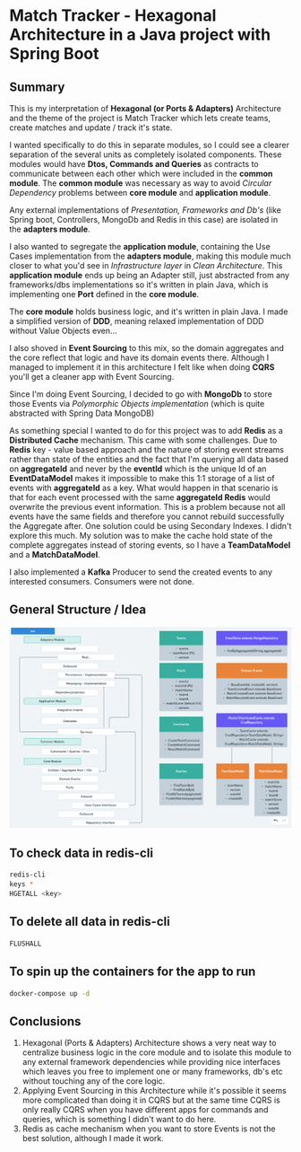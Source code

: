 # Match Tracker - Hexagonal Architecture in a Java project with Spring Boot
## Summary
This is my interpretation of **Hexagonal (or Ports & Adapters)** Architecture and the theme of the project is Match Tracker which lets create teams, create matches and update / track it's state.

I wanted specifically to do this in separate modules, so I could see a clearer separation of the several units as completely isolated components. These modules would have **Dtos, Commands and Queries** as contracts to communicate between each other which were included in the **common module**. The **common module** was necessary as way to avoid *Circular Dependency* problems between **core module** and **application module**.

Any external implementations of *Presentation, Frameworks and Db's* (like Spring boot, Controllers, MongoDb and Redis in this case) are isolated in the **adapters module**.

I also wanted to segregate the **application module**, containing the Use Cases implementation from the **adapters module**, making this module much closer to what you'd see in *Infrastructure layer* in *Clean Architecture*.
This **application module** ends up being an Adapter still, just abstracted from any frameworks/dbs implementations so it's written in plain Java, which is implementing one **Port** defined in the **core module**.

The **core module** holds business logic, and it's written in plain Java. I made a simplified version of **DDD**, meaning relaxed implementation of DDD without Value Objects even...

I also shoved in **Event Sourcing** to this mix, so the domain aggregates and the core reflect that logic and have its domain events there.
Although I managed to implement it in this architecture I felt like when doing **CQRS** you'll get a cleaner app with Event Sourcing.

Since I'm doing Event Sourcing, I decided to go with **MongoDb** to store those Events via *Polymorphic Objects implementation* (which is quite abstracted with Spring Data MongoDB)

As something special I wanted to do for this project was to add **Redis** as a **Distributed Cache** mechanism.
This came with some challenges. Due to **Redis** key - value based approach and the nature of storing event streams rather than state of the entities and the fact that I'm querying all data based on **aggregateId** and never by the **eventId** which is the unique Id of an **EventDataModel** makes it impossible to make this 1:1 storage of a list of events with **aggregateId** as a key.
What would happen in that scenario is that for each event processed with the same **aggregateId Redis** would overwrite the previous event information. This is a problem because not all events have the same fields and therefore you cannot rebuild successfully the Aggregate after.
One solution could be using Secondary Indexes. I didn't explore this much.
My solution was to make the cache hold state of the complete aggregates instead of storing events, so I have a **TeamDataModel** and a **MatchDataModel**.

I also implemented a **Kafka** Producer to send the created events to any interested consumers. Consumers were not done.

## General Structure / Idea
![img.png](img.png)

## To check data in redis-cli
```bash
redis-cli
keys *
HGETALL <key>
```
## To delete all data in redis-cli
```bash
FLUSHALL
```

## To spin up the containers for the app to run
```bash
docker-compose up -d
```

## Conclusions
1. Hexagonal (Ports & Adapters) Architecture shows a very neat way to centralize business logic in the core module and to isolate this module to any external framework dependencies while providing nice interfaces which leaves you free to implement one or many frameworks, db's etc without touching any of the core logic.
2. Applying Event Sourcing in this Architecture while it's possible it seems more complicated than doing it in CQRS but at the same time CQRS is only really CQRS when you have different apps for commands and queries, which is something I didn't want to do here.
3. Redis as cache mechanism when you want to store Events is not the best solution, although I made it work.
